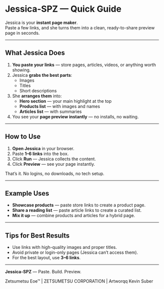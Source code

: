# Jessica-SPZ — Quick Guide

Jessica is your **instant page maker**.  
Paste a few links, and she turns them into a clean, ready-to-share preview page in seconds.

---

## What Jessica Does
1. **You paste your links** — store pages, articles, videos, or anything worth showing.
2. Jessica **grabs the best parts**:
   - Images  
   - Titles  
   - Short descriptions  
3. She **arranges them** into:
   - **Hero section** — your main highlight at the top  
   - **Products list** — with images and names  
   - **Articles list** — with summaries  
4. You see your **page preview instantly** — no installs, no waiting.

---

## How to Use
1. **Open Jessica** in your browser.  
2. Paste **1–6 links** into the box.  
3. Click **Run** — Jessica collects the content.  
4. Click **Preview** — see your page instantly.

That’s it. No logins, no downloads, no tech setup.

---

## Example Uses
- **Showcase products** — paste store links to create a product page.  
- **Share a reading list** — paste article links to create a curated list.  
- **Mix it up** — combine products and articles for a hybrid page.

---

## Tips for Best Results
- Use links with high-quality images and proper titles.  
- Avoid private or login-only pages (Jessica can’t access them).  
- For the best layout, use **3–6 links**.

---

**Jessica-SPZ** — Paste. Build. Preview.

Zetsumetsu Eoe™ | ZETSUMETSU CORPORATION | Artworqq Kevin Suber


